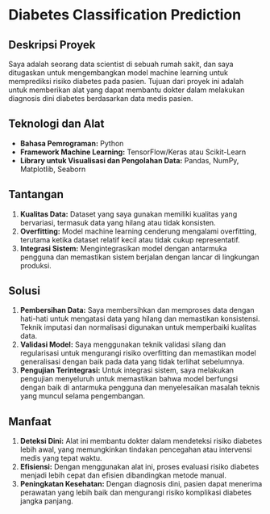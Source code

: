 # Diabetes Classification Prediction

## Deskripsi Proyek

Saya adalah seorang data scientist di sebuah rumah sakit, dan saya ditugaskan untuk mengembangkan model machine learning untuk memprediksi risiko diabetes pada pasien. Tujuan dari proyek ini adalah untuk memberikan alat yang dapat membantu dokter dalam melakukan diagnosis dini diabetes berdasarkan data medis pasien.

## Teknologi dan Alat

- **Bahasa Pemrograman:** Python
- **Framework Machine Learning:** TensorFlow/Keras atau Scikit-Learn
- **Library untuk Visualisasi dan Pengolahan Data:** Pandas, NumPy, Matplotlib, Seaborn

## Tantangan

1. **Kualitas Data:** Dataset yang saya gunakan memiliki kualitas yang bervariasi, termasuk data yang hilang atau tidak konsisten. 
2. **Overfitting:** Model machine learning cenderung mengalami overfitting, terutama ketika dataset relatif kecil atau tidak cukup representatif.
3. **Integrasi Sistem:** Mengintegrasikan model dengan antarmuka pengguna dan memastikan sistem berjalan dengan lancar di lingkungan produksi.

## Solusi

1. **Pembersihan Data:** Saya membersihkan dan memproses data dengan hati-hati untuk mengatasi data yang hilang dan memastikan konsistensi. Teknik imputasi dan normalisasi digunakan untuk memperbaiki kualitas data.
2. **Validasi Model:** Saya menggunakan teknik validasi silang dan regularisasi untuk mengurangi risiko overfitting dan memastikan model generalisasi dengan baik pada data yang tidak terlihat sebelumnya.
3. **Pengujian Terintegrasi:** Untuk integrasi sistem, saya melakukan pengujian menyeluruh untuk memastikan bahwa model berfungsi dengan baik di antarmuka pengguna dan menyelesaikan masalah teknis yang muncul selama pengembangan.

## Manfaat

1. **Deteksi Dini:** Alat ini membantu dokter dalam mendeteksi risiko diabetes lebih awal, yang memungkinkan tindakan pencegahan atau intervensi medis yang tepat waktu.
2. **Efisiensi:** Dengan menggunakan alat ini, proses evaluasi risiko diabetes menjadi lebih cepat dan efisien dibandingkan metode manual.
3. **Peningkatan Kesehatan:** Dengan diagnosis dini, pasien dapat menerima perawatan yang lebih baik dan mengurangi risiko komplikasi diabetes jangka panjang.